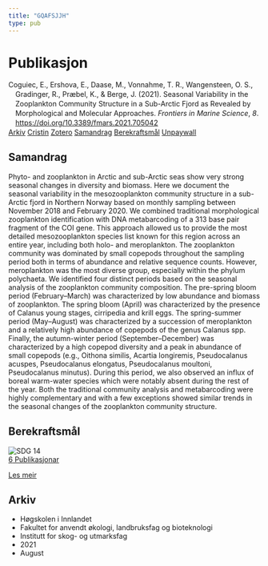 ```yaml
---
title: "GQAFSJJH"
type: pub
---
```

<h1>Publikasjon</h1>
<article id="csl-bib-container-GQAFSJJH" class="csl-bib-container">
  <div class="csl-bib-body" style="line-height: 1.35; padding-left: 1em; text-indent:-1em;">
  <div class="csl-entry">Coguiec, E., Ershova, E., Daase, M., Vonnahme, T. R., Wangensteen, O. S., Gradinger, R., Pr&#xE6;bel, K., &amp; Berge, J. (2021). Seasonal Variability in the Zooplankton Community Structure in a Sub-Arctic Fjord as Revealed by Morphological and Molecular Approaches. <i>Frontiers in Marine Science</i>, <i>8</i>. <a href="https://doi.org/10.3389/fmars.2021.705042">https://doi.org/10.3389/fmars.2021.705042</a></div>
</div>
  <div class="csl-bib-buttons">
    <a href="#taxonomy-article-GQAFSJJH" class="csl-bib-button">Arkiv</a>
    <a href="https://app.cristin.no/results/show.jsf?id=1926330" alt="Cristin URL" class="csl-bib-button">Cristin</a>
    <a href="http://zotero.org/groups/5402882/items/GQAFSJJH" alt="Zotero URL" class="csl-bib-button">Zotero</a>
    <a href="#abstract-article-GQAFSJJH" class="csl-bib-button">Samandrag</a>
    <a href="#sdg-article-GQAFSJJH" class="csl-bib-button">Berekraftsmål</a>
    <a href="https://www.frontiersin.org/articles/10.3389/fmars.2021.705042/pdf" class="csl-bib-button">Unpaywall</a>
  </div>
  <div id="csl-bib-meta-container-GQAFSJJH"></div>
</article>
<div id="csl-bib-meta-GQAFSJJH" class="csl-bib-meta">
  <article id="abstract-article-GQAFSJJH" class="abstract-article">
    <h1>Samandrag</h1>
    Phyto- and zooplankton in Arctic and sub-Arctic seas show very strong seasonal changes in diversity and biomass. Here we document the seasonal variability in the mesozooplankton community structure in a sub-Arctic fjord in Northern Norway based on monthly sampling between November 2018 and February 2020. We combined traditional morphological zooplankton identification with DNA metabarcoding of a 313 base pair fragment of the COI gene. This approach allowed us to provide the most detailed mesozooplankton species list known for this region across an entire year, including both holo- and meroplankton. The zooplankton community was dominated by small copepods throughout the sampling period both in terms of abundance and relative sequence counts. However, meroplankton was the most diverse group, especially within the phylum polychaeta. We identified four distinct periods based on the seasonal analysis of the zooplankton community composition. The pre-spring bloom period (February–March) was characterized by low abundance and biomass of zooplankton. The spring bloom (April) was characterized by the presence of Calanus young stages, cirripedia and krill eggs. The spring-summer period (May–August) was characterized by a succession of meroplankton and a relatively high abundance of copepods of the genus Calanus spp. Finally, the autumn-winter period (September–December) was characterized by a high copepod diversity and a peak in abundance of small copepods (e.g., Oithona similis, Acartia longiremis, Pseudocalanus acuspes, Pseudocalanus elongatus, Pseudocalanus moultoni, Pseudocalanus minutus). During this period, we also observed an influx of boreal warm-water species which were notably absent during the rest of the year. Both the traditional community analysis and metabarcoding were highly complementary and with a few exceptions showed similar trends in the seasonal changes of the zooplankton community structure.
  </article>
  <article id="sdg-article-GQAFSJJH" class="sdg-article">
    <h1>Berekraftsmål</h1>
    <div class="sdg-container"><div id="sdg14" class="sdg"> <img src="{{< params subfolder >}}images/sdg/sdg14_no.png" class="image" alt="SDG 14"> <div class="sdg-overlay"> <a href="{{< params subfolder >}}no/archive/?sdg=14#archive" class="sdg-publication-count"><span>6</span> Publikasjonar</a> <p><a href="NA" class="sdg-read-more">Les meir</a></p> </div> </div></div>
  </article>
  <article id="taxonomy-article-GQAFSJJH" class="taxonomy-article">
    <h1>Arkiv</h1>
    <ul>
      <li>Høgskolen i Innlandet</li>
      <li>Fakultet for anvendt økologi, landbruksfag og bioteknologi</li>
      <li>Institutt for skog- og utmarksfag</li>
      <li>2021</li>
      <li>August</li>
    </ul>
  </article>
</div>
